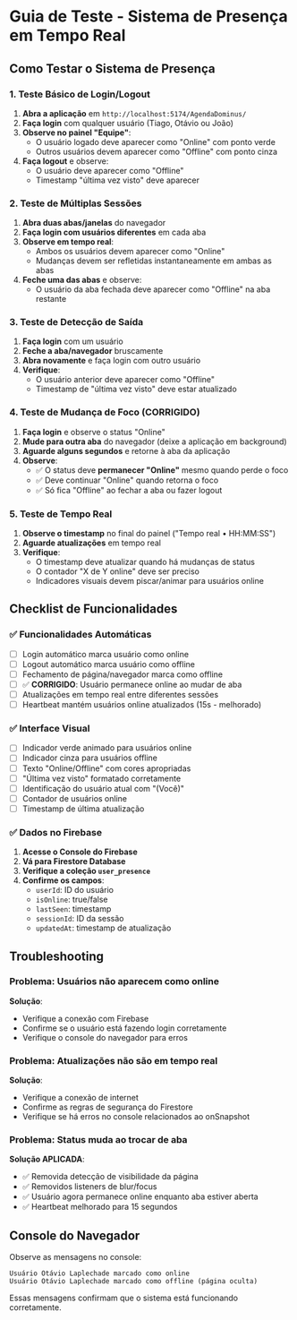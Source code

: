 # Guia de Teste - Sistema de Presença em Tempo Real

## Como Testar o Sistema de Presença

### 1. Teste Básico de Login/Logout

1. **Abra a aplicação** em `http://localhost:5174/AgendaDominus/`
2. **Faça login** com qualquer usuário (Tiago, Otávio ou João)
3. **Observe no painel "Equipe"**:
   - O usuário logado deve aparecer como "Online" com ponto verde
   - Outros usuários devem aparecer como "Offline" com ponto cinza
4. **Faça logout** e observe:
   - O usuário deve aparecer como "Offline"
   - Timestamp "última vez visto" deve aparecer

### 2. Teste de Múltiplas Sessões

1. **Abra duas abas/janelas** do navegador
2. **Faça login com usuários diferentes** em cada aba
3. **Observe em tempo real**:
   - Ambos os usuários devem aparecer como "Online"
   - Mudanças devem ser refletidas instantaneamente em ambas as abas
4. **Feche uma das abas** e observe:
   - O usuário da aba fechada deve aparecer como "Offline" na aba restante

### 3. Teste de Detecção de Saída

1. **Faça login** com um usuário
2. **Feche a aba/navegador** bruscamente
3. **Abra novamente** e faça login com outro usuário
4. **Verifique**:
   - O usuário anterior deve aparecer como "Offline"
   - Timestamp de "última vez visto" deve estar atualizado

### 4. Teste de Mudança de Foco (CORRIGIDO)

1. **Faça login** e observe o status "Online"
2. **Mude para outra aba** do navegador (deixe a aplicação em background)
3. **Aguarde alguns segundos** e retorne à aba da aplicação
4. **Observe**:
   - ✅ O status deve **permanecer "Online"** mesmo quando perde o foco
   - ✅ Deve continuar "Online" quando retorna o foco
   - ✅ Só fica "Offline" ao fechar a aba ou fazer logout

### 5. Teste de Tempo Real

1. **Observe o timestamp** no final do painel ("Tempo real • HH:MM:SS")
2. **Aguarde atualizações** em tempo real
3. **Verifique**:
   - O timestamp deve atualizar quando há mudanças de status
   - O contador "X de Y online" deve ser preciso
   - Indicadores visuais devem piscar/animar para usuários online

## Checklist de Funcionalidades

### ✅ Funcionalidades Automáticas
- [ ] Login automático marca usuário como online
- [ ] Logout automático marca usuário como offline  
- [ ] Fechamento de página/navegador marca como offline
- [ ] ✅ **CORRIGIDO**: Usuário permanece online ao mudar de aba
- [ ] Atualizações em tempo real entre diferentes sessões
- [ ] Heartbeat mantém usuários online atualizados (15s - melhorado)

### ✅ Interface Visual
- [ ] Indicador verde animado para usuários online
- [ ] Indicador cinza para usuários offline
- [ ] Texto "Online/Offline" com cores apropriadas
- [ ] "Última vez visto" formatado corretamente
- [ ] Identificação do usuário atual com "(Você)"
- [ ] Contador de usuários online
- [ ] Timestamp de última atualização

### ✅ Dados no Firebase
1. **Acesse o Console do Firebase**
2. **Vá para Firestore Database**
3. **Verifique a coleção `user_presence`**
4. **Confirme os campos**:
   - `userId`: ID do usuário
   - `isOnline`: true/false
   - `lastSeen`: timestamp
   - `sessionId`: ID da sessão
   - `updatedAt`: timestamp de atualização

## Troubleshooting

### Problema: Usuários não aparecem como online
**Solução**:
- Verifique a conexão com Firebase
- Confirme se o usuário está fazendo login corretamente
- Verifique o console do navegador para erros

### Problema: Atualizações não são em tempo real
**Solução**:
- Verifique a conexão de internet
- Confirme as regras de segurança do Firestore
- Verifique se há erros no console relacionados ao onSnapshot

### Problema: Status muda ao trocar de aba
**Solução APLICADA**:
- ✅ Removida detecção de visibilidade da página
- ✅ Removidos listeners de blur/focus
- ✅ Usuário agora permanece online enquanto aba estiver aberta
- ✅ Heartbeat melhorado para 15 segundos

## Console do Navegador

Observe as mensagens no console:
```
Usuário Otávio Laplechade marcado como online
Usuário Otávio Laplechade marcado como offline (página oculta)
```

Essas mensagens confirmam que o sistema está funcionando corretamente.
